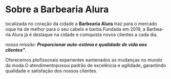 <!DOCTYPE html>
<htnl lang="pt-br">
<head>
<meta charset="UTF-8">
<title>Barbearia Alura</title>
</head>
<boody>
<h1>Sobre a Barbearia Alura</h1>

<p>localizada no coração da cidade a <strong> Barbearia Alura</strong> traz para o mercado oque há de melhor para o seu cabelo e barba.Fundada em 2019, a Barbearia Alura já é destaque na cidade e comquista novos clientes a cada dia.</p>

<p><em>nossa missão: <strong>Proporcionar auto-estima e qualidade de vida aos clientes"</strong>.</em></p>

<p>Oferecemos ptofissonais experientes eantenados as mudanças no mundo da moda.O atendimentopossui padrão de excelência e agilidade, garantindo qualidade e satisfação dos nossos clientes.</p>
</body>
<html>
